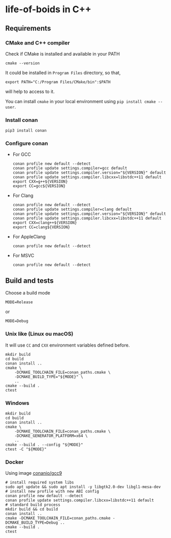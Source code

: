 # life-of-boids in C++

## Requirements

### CMake and C++ compiler

Check if CMake is installed and available in your PATH
```
cmake --version
```
It could be installed in `Program Files` directory, so that,
```
export PATH="C:/Program Files/CMake/bin":$PATH
```
will help to access to it.


You can install `cmake` in your local environment using `pip install cmake --user`.

### Install conan

```
pip3 install conan
```

### Configure conan
* For GCC
  ```
  conan profile new default --detect
  conan profile update settings.compiler=gcc default
  conan profile update settings.compiler.version="${VERSION}" default
  conan profile update settings.compiler.libcxx=libstdc++11 default
  export CXX=g++${VERSION} 
  export CC=gcc${VERSION}
  ```
* For Clang
  ```
  conan profile new default --detect
  conan profile update settings.compiler=clang default
  conan profile update settings.compiler.version="${VERSION}" default
  conan profile update settings.compiler.libcxx=libstdc++11 default
  export CXX=clang++${VERSION} 
  export CC=clang${VERSION}
  ```
* For AppleClang
  ```
  conan profile new default --detect
  ```
* For MSVC
  ```
  conan profile new default --detect
  ```

## Build and tests

Choose a build mode
```
MODE=Release
```
or
```
MODE=Debug
```

### Unix like (Linux ou macOS)

It will use `CC` and `CXX` environment variables defined before.

```
mkdir build
cd build
conan install ..
cmake \
    -DCMAKE_TOOLCHAIN_FILE=conan_paths.cmake \
    -DCMAKE_BUILD_TYPE="${MODE}" \
    ..
cmake --build .
ctest 
```

### Windows
```
mkdir build
cd build
conan install ..
cmake \
    -DCMAKE_TOOLCHAIN_FILE=conan_paths.cmake \
    -DCMAKE_GENERATOR_PLATFORM=x64 \
    ..
cmake --build . --config "${MODE}"
ctest -C "${MODE}"
```

### Docker

Using image [conanio/gcc9](https://hub.docker.com/r/conanio/gcc9)
```
# install required system libs
sudo apt update && sudo apt install -y libgtk2.0-dev libgl1-mesa-dev
# install new profile with new ABI config
conan profile new default --detect
conan profile update settings.compiler.libcxx=libstdc++11 default
# standard build process
mkdir build && cd build
conan install ..
cmake -DCMAKE_TOOLCHAIN_FILE=conan_paths.cmake -DCMAKE_BUILD_TYPE=Debug ..
cmake --build .
ctest
```